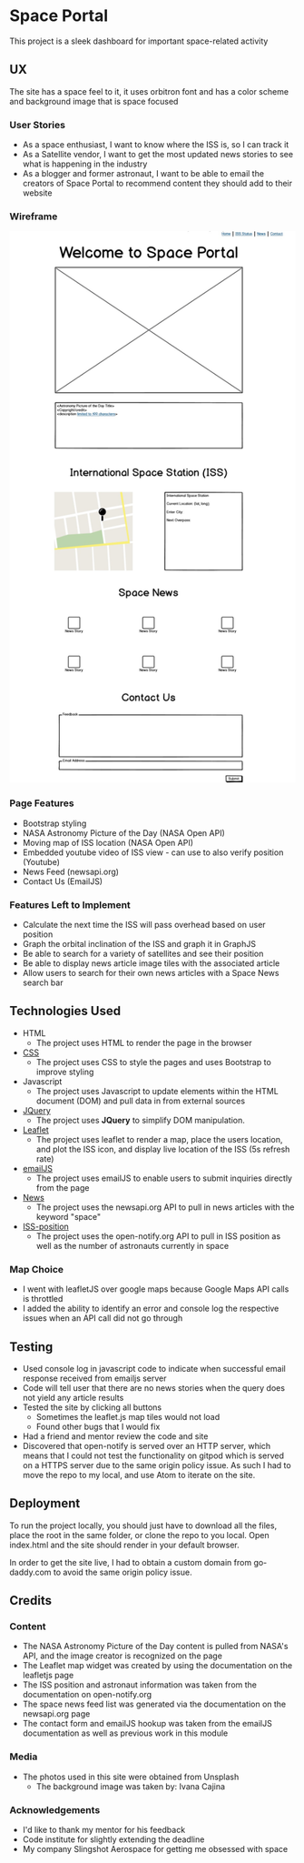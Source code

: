 # Space Portal

This project is a sleek dashboard for important space-related activity
 
## UX

The site has a space feel to it, it uses orbitron font and has a color scheme and background image that is space focused

### User Stories
 
- As a space enthusiast, I want to know where the ISS is, so I can track it
- As a Satellite vendor, I want to get the most updated news stories to see what is happening in the industry
- As a blogger and former astronaut, I want to be able to email the creators of Space Portal to recommend content they should add to their website 

### Wireframe

![Wireframe](assets/wireframe/wireframe.jpg)

### Page Features

- Bootstrap styling
- NASA Astronomy Picture of the Day (NASA Open API)
- Moving map of ISS location (NASA Open API)
- Embedded youtube video of ISS view - can use to also verify position (Youtube)
- News Feed (newsapi.org)
- Contact Us (EmailJS)
 
### Features Left to Implement

- Calculate the next time the ISS will pass overhead based on user position
- Graph the orbital inclination of the ISS and graph it in GraphJS
- Be able to search for a variety of satellites and see their position
- Be able to display news article image tiles with the associated article
- Allow users to search for their own news articles with a Space News search bar

## Technologies Used

- HTML 
    - The project uses HTML to render the page in the browser
- [CSS](https://stackpath.bootstrapcdn.com)  
    - The project uses CSS to style the pages and uses Bootstrap to improve styling
- Javascript
    - The project uses Javascript to update elements within the HTML document (DOM) and pull data in from external sources
- [JQuery](https://jquery.com)
    - The project uses **JQuery** to simplify DOM manipulation.
- [Leaflet](https://leafletjs.com)
    - The project uses leaflet to render a map, place the users location, and plot the ISS icon, and display live location of the ISS (5s refresh rate)
- [emailJS](https://emailjs.com)
    - The project uses emailJS to enable users to submit inquiries directly from the page
- [News](https://newsapi.org)
    - The project uses the newsapi.org API to pull in news articles with the keyword "space"
- [ISS-position](http://open-notify.org)
    - The project uses the open-notify.org API to pull in ISS position as well as the number of astronauts currently in space

### Map Choice

- I went with leafletJS over google maps because Google Maps API calls is throttled
- I added the ability to identify an error and console log the respective issues when an API call did not go through

## Testing
- Used console log in javascript code to indicate when successful email response received from emailjs server
- Code will tell user that there are no news stories when the query does not yield any article results
- Tested the site by clicking all buttons
    - Sometimes the leaflet.js map tiles would not load
    - Found other bugs that I would fix
- Had a friend and mentor review the code and site
- Discovered that open-notify is served over an HTTP server, which means that I could not test the functionality on gitpod which is served on a HTTPS server due to the same origin policy issue. As such I had to move the repo to my local, and use Atom to iterate on the site. 

## Deployment
To run the project locally, you should just have to download all the files, place the root in the same folder, or clone the repo to you local. Open index.html and the site should render in your default browser.

In order to get the site live, I had to obtain a custom domain from go-daddy.com to avoid the same origin policy issue.

## Credits

### Content
- The NASA Astronomy Picture of the Day content is pulled from NASA's API, and the image creator is recognized on the page 
- The Leaflet map widget was created by using the documentation on the leafletjs page
- The ISS position and astronaut information was taken from the documentation on open-notify.org
- The space news feed list was generated via the documentation on the newsapi.org page
- The contact form and emailJS hookup was taken from the emailJS documentation as well as previous work in this module

### Media
- The photos used in this site were obtained from Unsplash
    - The background image was taken by: Ivana Cajina 

### Acknowledgements

- I'd like to thank my mentor for his feedback
- Code institute for slightly extending the deadline
- My company Slingshot Aerospace for getting me obsessed with space

